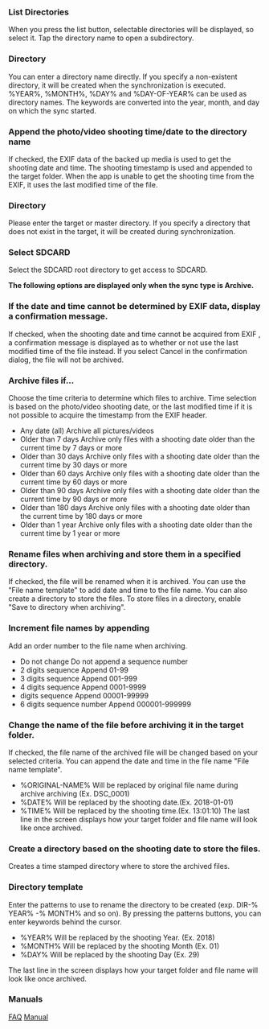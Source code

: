 ### List Directories
When you press the list button, selectable directories will be displayed, so select it. Tap the directory name to open a subdirectory.

### Directory
You can enter a directory name directly. If you specify a non-existent directory, it will be created when the synchronization is executed.
%YEAR%, %MONTH%, %DAY% and %DAY-OF-YEAR% can be used as directory names. The keywords are converted into the year, month, and day on which the sync started.

### Append the photo/video shooting time/date to the directory name
If checked, the EXIF data of the backed up media is used to get the shooting date and time. The shooting timestamp is used and appended to the target folder. When the app is unable to get the shooting time from the EXIF, it uses the last modified time of the file.

### Directory
Please enter the target or master directory. If you specify a directory that does not exist in the target, it will be created during synchronization. 

### Select SDCARD
Select the SDCARD root directory to get access to SDCARD. 

**The following options are displayed only when the sync type is Archive.**

### If the date and time cannot be determined by EXIF data, display a confirmation message.
If checked, when the shooting date and time cannot be acquired from EXIF , a confirmation message is displayed as to whether or not use the last modified time of the file instead. If you select Cancel in the confirmation dialog, the file will not be archived.

### Archive files if…

Choose the time criteria to determine which files to archive. Time selection is based on the photo/video shooting date, or the last modified time if it is not possible to acquire the timestamp from the EXIF header.

- Any date (all)
Archive all pictures/videos
- Older than 7 days
Archive only files with a shooting date older than the current time by 7 days or more
- Older than 30 days
Archive only files with a shooting date older than the current time by 30 days or more
- Older than 60 days
Archive only files with a shooting date older than the current time by 60 days or more
- Older than 90 days
Archive only files with a shooting date older than the current time by 90 days or more
- Older than 180 days
Archive only files with a shooting date older than the current time by 180 days or more
- Older than 1 year
Archive only files with a shooting date older than the current time by 1 year or more

### Rename files when archiving and store them in a specified directory.

If checked, the file will be renamed when it is archived. You can use the "File name template" to add date and time to the file name. You can also create a directory to store the files. To store files in a directory, enable "Save to directory when archiving". 

### Increment file names by appending

Add an order number to the file name when archiving.

- Do not change
Do not append a sequence number
- 2 digits sequence
Append 01-99
- 3 digits sequence
Append 001-999
- 4 digits sequence
 Append 0001-9999
- digits sequence
 Append 00001-99999
- 6 digits sequence number
 Append 000001-999999

### Change the name of the file before archiving it in the target folder. 

If checked, the file name of the archived file will be changed based on your selected criteria. You can append the date and time in the file name "File name template".

- %ORIGINAL-NAME%
 Will be replaced by original file name during archive archiving (Ex. DSC_0001)
- %DATE%
 Will be replaced by the shooting date.(Ex. 2018-01-01)
- %TIME%
 Will be replaced by the shooting time.(Ex. 13:01:10)
 The last line in the screen displays how your target folder and file name will look like once archived.

### Create a directory based on the shooting date to store the files.

Creates a time stamped directory where to store the archived files.

### Directory template

Enter the patterns to use to rename the directory to be created (exp. DIR-% YEAR% -% MONTH% and so on). By pressing the patterns buttons, you can enter keywords behind the cursor.

- %YEAR%
 Will be replaced by the shooting Year. (Ex. 2018)
- %MONTH%
 Will be replaced by the shooting Month (Ex. 01)
- %DAY%
 Will be replaced by the shooting Day (Ex. 29)

The last line in the screen displays how your target folder and file name will look like once archived.

### Manuals
[FAQ](https://sentaroh.github.io/Documents/SMBSync2/SMBSync2_FAQ_EN.htm)
[Manual](https://sentaroh.github.io/Documents/SMBSync2/SMBSync2_Desc_EN.htm) 
